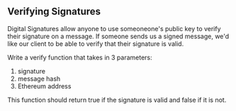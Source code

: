 ## Verifying Signatures

Digital Signatures allow anyone to use someoneone's public key to verify their signature on a message. If someone sends us a signed message, we'd like our client to be able to verify that their signature is valid.

Write a verify function that takes in 3 parameters:
1. signature
2. message hash
3. Ethereum address

This function should return true if the signature is valid and false if it is not.


